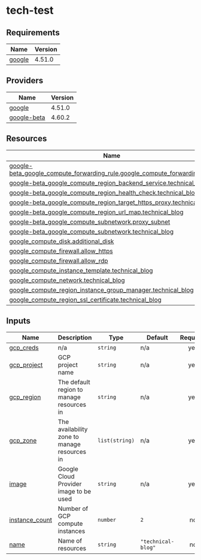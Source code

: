 # tech-test
<!-- BEGINNING OF PRE-COMMIT-TERRAFORM DOCS HOOK -->
## Requirements

| Name | Version |
|------|---------|
| <a name="requirement_google"></a> [google](#requirement\_google) | 4.51.0 |

## Providers

| Name | Version |
|------|---------|
| <a name="provider_google"></a> [google](#provider\_google) | 4.51.0 |
| <a name="provider_google-beta"></a> [google-beta](#provider\_google-beta) | 4.60.2 |

## Resources

| Name | Type |
|------|------|
| [google-beta_google_compute_forwarding_rule.google_compute_forwarding_rule](https://registry.terraform.io/providers/hashicorp/google-beta/latest/docs/resources/google_compute_forwarding_rule) | resource |
| [google-beta_google_compute_region_backend_service.technical_blog](https://registry.terraform.io/providers/hashicorp/google-beta/latest/docs/resources/google_compute_region_backend_service) | resource |
| [google-beta_google_compute_region_health_check.technical_blog](https://registry.terraform.io/providers/hashicorp/google-beta/latest/docs/resources/google_compute_region_health_check) | resource |
| [google-beta_google_compute_region_target_https_proxy.technical_blog](https://registry.terraform.io/providers/hashicorp/google-beta/latest/docs/resources/google_compute_region_target_https_proxy) | resource |
| [google-beta_google_compute_region_url_map.technical_blog](https://registry.terraform.io/providers/hashicorp/google-beta/latest/docs/resources/google_compute_region_url_map) | resource |
| [google-beta_google_compute_subnetwork.proxy_subnet](https://registry.terraform.io/providers/hashicorp/google-beta/latest/docs/resources/google_compute_subnetwork) | resource |
| [google-beta_google_compute_subnetwork.technical_blog](https://registry.terraform.io/providers/hashicorp/google-beta/latest/docs/resources/google_compute_subnetwork) | resource |
| [google_compute_disk.additional_disk](https://registry.terraform.io/providers/hashicorp/google/4.51.0/docs/resources/compute_disk) | resource |
| [google_compute_firewall.allow_https](https://registry.terraform.io/providers/hashicorp/google/4.51.0/docs/resources/compute_firewall) | resource |
| [google_compute_firewall.allow_rdp](https://registry.terraform.io/providers/hashicorp/google/4.51.0/docs/resources/compute_firewall) | resource |
| [google_compute_instance_template.technical_blog](https://registry.terraform.io/providers/hashicorp/google/4.51.0/docs/resources/compute_instance_template) | resource |
| [google_compute_network.technical_blog](https://registry.terraform.io/providers/hashicorp/google/4.51.0/docs/resources/compute_network) | resource |
| [google_compute_region_instance_group_manager.technical_blog](https://registry.terraform.io/providers/hashicorp/google/4.51.0/docs/resources/compute_region_instance_group_manager) | resource |
| [google_compute_region_ssl_certificate.technical_blog](https://registry.terraform.io/providers/hashicorp/google/4.51.0/docs/resources/compute_region_ssl_certificate) | resource |

## Inputs

| Name | Description | Type | Default | Required |
|------|-------------|------|---------|:--------:|
| <a name="input_gcp_creds"></a> [gcp\_creds](#input\_gcp\_creds) | n/a | `string` | n/a | yes |
| <a name="input_gcp_project"></a> [gcp\_project](#input\_gcp\_project) | GCP project name | `string` | n/a | yes |
| <a name="input_gcp_region"></a> [gcp\_region](#input\_gcp\_region) | The default region to manage resources in | `string` | n/a | yes |
| <a name="input_gcp_zone"></a> [gcp\_zone](#input\_gcp\_zone) | The availability zone to manage resources in | `list(string)` | n/a | yes |
| <a name="input_image"></a> [image](#input\_image) | Google Cloud Provider image to be used | `string` | n/a | yes |
| <a name="input_instance_count"></a> [instance\_count](#input\_instance\_count) | Number of GCP compute instances | `number` | `2` | no |
| <a name="input_name"></a> [name](#input\_name) | Name of resources | `string` | `"technical-blog"` | no |
<!-- END OF PRE-COMMIT-TERRAFORM DOCS HOOK -->
